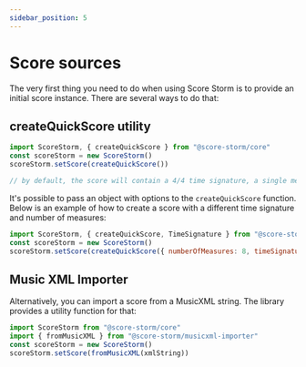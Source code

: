 ```yaml
---
sidebar_position: 5
---
```


# Score sources

The very first thing you need to do when using Score Storm is to provide an initial score instance. There are several ways to do that:

## createQuickScore utility

```js
import ScoreStorm, { createQuickScore } from "@score-storm/core"
const scoreStorm = new ScoreStorm()
scoreStorm.setScore(createQuickScore())

// by default, the score will contain a 4/4 time signature, a single measure with rests
```

It's possible to pass an object with options to the `createQuickScore` function. Below is an example of how to create a score with a different time signature and number of measures:

```js
import ScoreStorm, { createQuickScore, TimeSignature } from "@score-storm/core"
const scoreStorm = new ScoreStorm()
scoreStorm.setScore(createQuickScore({ numberOfMeasures: 8, timeSignature: new TimeSignature(3, 4) }))
```

## Music XML Importer

Alternatively, you can import a score from a MusicXML string. The library provides a utility function for that:

```js
import ScoreStorm from "@score-storm/core"
import { fromMusicXML } from "@score-storm/musicxml-importer"
const scoreStorm = new ScoreStorm()
scoreStorm.setScore(fromMusicXML(xmlString))
```
